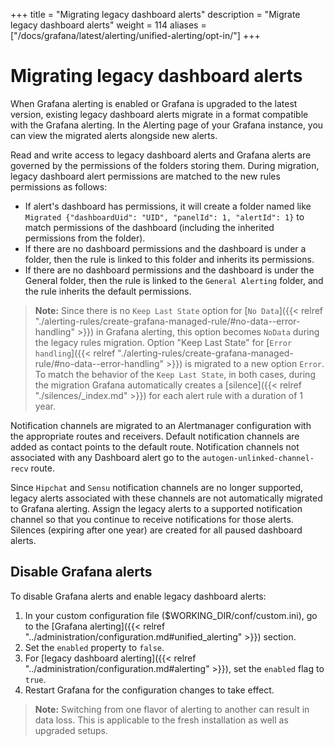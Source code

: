 +++
title = "Migrating legacy dashboard alerts"
description = "Migrate legacy dashboard alerts"
weight = 114
aliases = ["/docs/grafana/latest/alerting/unified-alerting/opt-in/"]
+++

# Migrating legacy dashboard alerts

When Grafana alerting is enabled or Grafana is upgraded to the latest version, existing legacy dashboard alerts migrate in a format compatible with the Grafana alerting. In the Alerting page of your Grafana instance, you can view the migrated alerts alongside new alerts.

Read and write access to legacy dashboard alerts and Grafana alerts are governed by the permissions of the folders storing them. During migration, legacy dashboard alert permissions are matched to the new rules permissions as follows:

- If alert's dashboard has permissions, it will create a folder named like `Migrated {"dashboardUid": "UID", "panelId": 1, "alertId": 1}` to match permissions of the dashboard (including the inherited permissions from the folder).
- If there are no dashboard permissions and the dashboard is under a folder, then the rule is linked to this folder and inherits its permissions.
- If there are no dashboard permissions and the dashboard is under the General folder, then the rule is linked to the `General Alerting` folder, and the rule inherits the default permissions.

> **Note:** Since there is no `Keep Last State` option for [`No Data`]({{< relref "./alerting-rules/create-grafana-managed-rule/#no-data--error-handling" >}}) in Grafana alerting, this option becomes `NoData` during the legacy rules migration. Option "Keep Last State" for [`Error handling`]({{< relref "./alerting-rules/create-grafana-managed-rule/#no-data--error-handling" >}}) is migrated to a new option `Error`. To match the behavior of the `Keep Last State`, in both cases, during the migration Grafana automatically creates a [silence]({{< relref "./silences/_index.md" >}}) for each alert rule with a duration of 1 year.

Notification channels are migrated to an Alertmanager configuration with the appropriate routes and receivers. Default notification channels are added as contact points to the default route. Notification channels not associated with any Dashboard alert go to the `autogen-unlinked-channel-recv` route.

Since `Hipchat` and `Sensu` notification channels are no longer supported, legacy alerts associated with these channels are not automatically migrated to Grafana alerting. Assign the legacy alerts to a supported notification channel so that you continue to receive notifications for those alerts.
Silences (expiring after one year) are created for all paused dashboard alerts.

## Disable Grafana alerts

To disable Grafana alerts and enable legacy dashboard alerts:

1. In your custom configuration file ($WORKING_DIR/conf/custom.ini), go to the [Grafana alerting]({{< relref "../administration/configuration.md#unified_alerting" >}}) section.
1. Set the `enabled` property to `false`.
1. For [legacy dashboard alerting]({{< relref "../administration/configuration.md#alerting" >}}), set the `enabled` flag to `true`.
1. Restart Grafana for the configuration changes to take effect.

> **Note:** Switching from one flavor of alerting to another can result in data loss. This is applicable to the fresh installation as well as upgraded setups.
